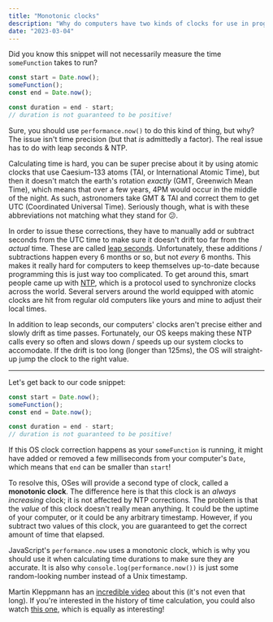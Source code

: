 ```yaml
---
title: "Monotonic clocks"
description: "Why do computers have two kinds of clocks for use in programs?"
date: "2023-03-04"
---
```


Did you know this snippet will not necessarily measure the time `someFunction`
takes to run?

```typescript
const start = Date.now();
someFunction();
const end = Date.now();

const duration = end - start;
// duration is not guaranteed to be positive!
```

Sure, you should use `performance.now()` to do this kind of thing, but why? The
issue isn't time precision (but that _is_ admittedly a factor). The real issue
has to do with leap seconds & NTP.

Calculating time is hard, you can be super precise about it by using atomic clocks
that use Caesium-133 atoms (TAI, or International Atomic Time), but then it doesn't
match the earth's rotation _exactly_ (GMT, Greenwich Mean Time), which means that
over a few years, 4PM would occur in the middle of the night. As
such, astronomers take GMT & TAI and correct them to get UTC (Coordinated Universal Time).
Seriously though, what is with these abbreviations not matching what they stand for 😕.

In order to issue these corrections, they have to manually add or subtract seconds
from the UTC time to make sure it doesn't drift too far from the _actual_ time.
These are called [leap seconds](https://en.wikipedia.org/wiki/Leap_second). Unfortunately,
these additions / subtractions happen every 6 months or so, but not _every_ 6 months.
This makes it really hard for computers to keep themselves up-to-date because programming
this is just way too complicated. To get around this, smart people came up with
[NTP](http://www.ntp.org/), which is a protocol used to synchronize clocks across
the world. Several servers around the world equipped with atomic clocks are hit
from regular old computers like yours and mine to adjust their local times.

In addition to leap seconds, our computers' clocks aren't precise either and slowly
drift as time passes. Fortunately, our OS keeps making these NTP calls every so often
and slows down / speeds up our system clocks to accomodate. If the drift is too long
(longer than 125ms), the OS will straight-up jump the clock to the right value.

---

Let's get back to our code snippet:

```typescript
const start = Date.now();
someFunction();
const end = Date.now();

const duration = end - start;
// duration is not guaranteed to be positive!
```

If this OS clock correction happens as your `someFunction` is running, it might
have added or removed a few milliseconds from your computer's `Date`, which means
that `end` can be smaller than `start`!

To resolve this, OSes will provide a second type of clock, called a **monotonic clock**.
The difference here is that this clock is an _always increasing_ clock; it is not
affected by NTP corrections. The problem is that the _value_ of this clock doesn't
really mean anything. It could be the uptime of your computer, or it could be any
arbitrary timestamp. However, if you subtract two values of this clock, you are
guaranteed to get the correct amount of time that elapsed.

JavaScript's `performance.now` uses a monotonic clock, which is why you should
use it when calculating time durations to make sure they are accurate. It is also
why `console.log(performance.now())` is just some random-looking number instead
of a Unix timestamp.

Martin Kleppmann has an [incredible video](https://www.youtube.com/watch?v=mAyW-4LeXZo)
about this (it's not even that long). If you're interested in the history of
time calculation, you could also watch [this one](https://www.youtube.com/watch?v=FQ_2N3AQu0M),
which is equally as interesting!
